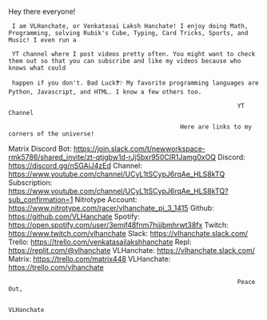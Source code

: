 Hey there everyone!

     I am VLHanchate, or Venkatasai Laksh Hanchate! I enjoy doing Math, Programming, solving Rubik's Cube, Typing, Card Tricks, Sports, and Music! I even run a
     
     YT channel where I post videos pretty often. You might want to check them out so that you can subscribe and like my videos because who knows what could
     
     happen if you don't. Bad Luck❓❔ My favorite programming languages are Python, Javascript, and HTML. I know a few others too.
     
                                                                    YT Channel
                                                                    
                                                    Here are links to my corners of the universe!
                                                                    
Matrix Discord Bot: https://join.slack.com/t/newworkspace-rmk5786/shared_invite/zt-qtjgbw1d-rJj5bxr950CIR1Jamg0xOQ
Discord: https://discord.gg/nSGAjJ4zEd
 Channel: https://www.youtube.com/channel/UCyL1tSCypJ6rqAe_HLS8kTQ
 Subscription: https://www.youtube.com/channel/UCyL1tSCypJ6rqAe_HLS8kTQ?sub_confirmation=1
 Nitrotype Account: https://www.nitrotype.com/racer/vlhanchate_pi_3_1415
 Github: https://github.com/VLHanchate
 Spotify: https://open.spotify.com/user/3emjf48fnm7hjjjbmhrwt38fx
Twitch: https://www.twitch.com/vlhanchate
Slack: https://vlhanchate.slack.com/
Trello: https://trello.com/venkatasailakshhanchate
Repl: https://replit.com/@vlhanchate
VLHanchate: https://vlhanchate.slack.com/
Matrix: https://trello.com/matrix448
VLHanchate: https://trello.com/vlhanchate

                                                                    Peace Out,
                                                                    
                                                                    VLHanchate

